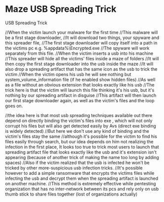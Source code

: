 # Maze USB Spreading Trick
 USB Spreading Trick

//When the victim launch your malware for the first time 
//This malware will be a first stage downloader, 
//It will download two things, your spyware and this spreader file,
//The first stage downloader will copy itself into a path in the victims pc e.g. %appdata%\Encrypted.exe
//The spyware will work separately from this file.
//When the victim inserts a usb into his machine
//This spreader will hide all the victims' files inside a maze of folders
//It will then copy the first stage downloader into the usb inside the maze
//It will also drop a spreading artifact that has the same icon as the usb to trick the victim
//When the victim opens his usb he will see nothing but system_volume_information file (if he enabled show hidden files)
//As well as a file without an obvious extension that looks exactly like his usb
//The trick here is that the victim will launch this file thinking it's his usb, but it's nothing by our spreading artifact in disguise
//This artifact will then launch our first stage downloader again, as well as the victim's files and the loop goes on.

//the idea here is that most usb spreading techniques available out there depend on directly binding the victim's files into exe , which will not only corrupt his files but will also get detected easily by Avs (direct exe binding is widely detected)
//But here we don't use any kind of binding and the victim's files stay the same
//although it's possible for the victim to find his files easily through search, but our idea depends on him not realizing the infection in the first place, It looks too true to trick most users to launch that spreading artifact file that looks exactly like the usb and it's extension isn't appearing (because of another trick of making the name too long by adding spaces)
//Also if the victim realized that the usb is infected he won't be tricked by other more-suspicious usb infection tricks.
//It's possible however to add a simple ransomware that encrypts the victims files while infecting the usb and decrypt them when the spreading artifact is launched on another machine.
//This method is extremely effective while pentesting organization that has no inter-network between its pcs and rely only on usb thumb stick to share files together (lost of organizations actually) 
